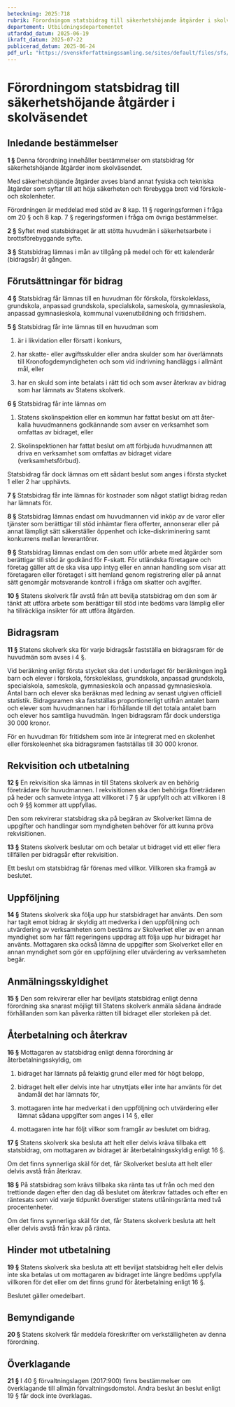 ```yaml
---
beteckning: 2025:718
rubrik: Förordningom statsbidrag till säkerhetshöjande åtgärder i skolväsendet
departement: Utbildningsdepartementet
utfardad_datum: 2025-06-19
ikraft_datum: 2025-07-22
publicerad_datum: 2025-06-24
pdf_url: "https://svenskforfattningssamling.se/sites/default/files/sfs/2025-06/SFS2025-718.pdf"
---
```


# Förordningom statsbidrag till säkerhetshöjande åtgärder i skolväsendet

## Inledande bestämmelser

**1 §** Denna förordning innehåller bestämmelser om statsbidrag för säkerhetshöjande åtgärder inom skolväsendet.

Med säkerhetshöjande åtgärder avses bland annat fysiska och tekniska åtgärder som syftar till att höja säkerheten och förebygga brott vid förskole- och skolenheter.

Förordningen är meddelad med stöd av 8 kap. 11 § regeringsformen i fråga om 20 § och 8 kap. 7 § regeringsformen i fråga om övriga bestämmelser.

**2 §** Syftet med statsbidraget är att stötta huvudmän i säkerhetsarbete i brottsförebyggande syfte.

**3 §** Statsbidrag lämnas i mån av tillgång på medel och för ett kalenderår (bidragsår) åt gången.

## Förutsättningar för bidrag

**4 §** Statsbidrag får lämnas till en huvudman för förskola, förskoleklass, grundskola, anpassad grundskola, specialskola, sameskola, gymnasieskola, anpassad gymnasieskola, kommunal vuxenutbildning och fritidshem.

**5 §** Statsbidrag får inte lämnas till en huvudman som

1. är i likvidation eller försatt i konkurs,

2. har skatte- eller avgiftsskulder eller andra skulder som har överlämnats till Kronofogdemyndigheten och som vid indrivning handläggs i allmänt mål, eller

3. har en skuld som inte betalats i rätt tid och som avser återkrav av bidrag som har lämnats av Statens skolverk.

**6 §** Statsbidrag får inte lämnas om

1. Statens skolinspektion eller en kommun har fattat beslut om att åter-kalla huvudmannens godkännande som avser en verksamhet som omfattas av bidraget, eller

2. Skolinspektionen har fattat beslut om att förbjuda huvudmannen att driva en verksamhet som omfattas av bidraget vidare (verksamhetsförbud).

Statsbidrag får dock lämnas om ett sådant beslut som anges i första stycket 1 eller 2 har upphävts.

**7 §** Statsbidrag får inte lämnas för kostnader som något statligt bidrag redan har lämnats för.

**8 §** Statsbidrag lämnas endast om huvudmannen vid inköp av de varor eller tjänster som berättigar till stöd inhämtar flera offerter, annonserar eller på annat lämpligt sätt säkerställer öppenhet och icke-diskriminering samt konkurrens mellan leverantörer.

**9 §** Statsbidrag lämnas endast om den som utför arbete med åtgärder som berättigar till stöd är godkänd för F-skatt. För utländska företagare och företag gäller att de ska visa upp intyg eller en annan handling som visar att företagaren eller företaget i sitt hemland genom registrering eller på annat sätt genomgår motsvarande kontroll i fråga om skatter och avgifter.

**10 §** Statens skolverk får avstå från att bevilja statsbidrag om den som är tänkt att utföra arbete som berättigar till stöd inte bedöms vara lämplig eller ha tillräckliga insikter för att utföra åtgärden.

## Bidragsram

**11 §** Statens skolverk ska för varje bidragsår fastställa en bidragsram för de huvudmän som avses i 4 §.

Vid beräkning enligt första stycket ska det i underlaget för beräkningen ingå barn och elever i förskola, förskoleklass, grundskola, anpassad grundskola, specialskola, sameskola, gymnasieskola och anpassad gymnasieskola. Antal barn och elever ska beräknas med ledning av senast utgiven officiell statistik. Bidragsramen ska fastställas proportionerligt utifrån antalet barn och elever som huvudmannen har i förhållande till det totala antalet barn och elever hos samtliga huvudmän. Ingen bidragsram får dock understiga 30 000 kronor.

För en huvudman för fritidshem som inte är integrerat med en skolenhet eller förskoleenhet ska bidragsramen fastställas till 30 000 kronor.

## Rekvisition och utbetalning

**12 §** En rekvisition ska lämnas in till Statens skolverk av en behörig företrädare för huvudmannen. I rekvisitionen ska den behöriga företrädaren på heder och samvete intyga att villkoret i 7 § är uppfyllt och att villkoren i 8 och 9 §§ kommer att uppfyllas.

Den som rekvirerar statsbidrag ska på begäran av Skolverket lämna de uppgifter och handlingar som myndigheten behöver för att kunna pröva rekvisitionen.

**13 §** Statens skolverk beslutar om och betalar ut bidraget vid ett eller flera tillfällen per bidragsår efter rekvisition.

Ett beslut om statsbidrag får förenas med villkor. Villkoren ska framgå av beslutet.

## Uppföljning

**14 §** Statens skolverk ska följa upp hur statsbidraget har använts. Den som har tagit emot bidrag är skyldig att medverka i den uppföljning och utvärdering av verksamheten som bestäms av Skolverket eller av en annan myndighet som har fått regeringens uppdrag att följa upp hur bidraget har använts. Mottagaren ska också lämna de uppgifter som Skolverket eller en annan myndighet som gör en uppföljning eller utvärdering av verksamheten begär.

## Anmälningsskyldighet

**15 §** Den som rekvirerar eller har beviljats statsbidrag enligt denna förordning ska snarast möjligt till Statens skolverk anmäla sådana ändrade förhållanden som kan påverka rätten till bidraget eller storleken på det.

## Återbetalning och återkrav

**16 §** Mottagaren av statsbidrag enligt denna förordning är återbetalningsskyldig, om

1. bidraget har lämnats på felaktig grund eller med för högt belopp,

2. bidraget helt eller delvis inte har utnyttjats eller inte har använts för det ändamål det har lämnats för,

3. mottagaren inte har medverkat i den uppföljning och utvärdering eller lämnat sådana uppgifter som anges i 14 §, eller

4. mottagaren inte har följt villkor som framgår av beslutet om bidrag.

**17 §** Statens skolverk ska besluta att helt eller delvis kräva tillbaka ett statsbidrag, om mottagaren av bidraget är återbetalningsskyldig enligt 16 §.

Om det finns synnerliga skäl för det, får Skolverket besluta att helt eller delvis avstå från återkrav.

**18 §** På statsbidrag som krävs tillbaka ska ränta tas ut från och med den trettionde dagen efter den dag då beslutet om återkrav fattades och efter en räntesats som vid varje tidpunkt överstiger statens utlåningsränta med två procentenheter.

Om det finns synnerliga skäl för det, får Statens skolverk besluta att helt eller delvis avstå från krav på ränta.

## Hinder mot utbetalning

**19 §** Statens skolverk ska besluta att ett beviljat statsbidrag helt eller delvis inte ska betalas ut om mottagaren av bidraget inte längre bedöms uppfylla villkoren för det eller om det finns grund för återbetalning enligt 16 §.

Beslutet gäller omedelbart.

## Bemyndigande

**20 §** Statens skolverk får meddela föreskrifter om verkställigheten av denna förordning.

## Överklagande

**21 §** I 40 § förvaltningslagen (2017:900) finns bestämmelser om överklagande till allmän förvaltningsdomstol. Andra beslut än beslut enligt 19 § får dock inte överklagas.